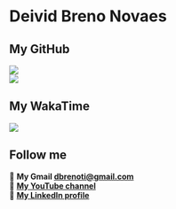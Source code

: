 # Deivid Breno Novaes

## My GitHub
![](https://github-readme-stats.vercel.app/api?username=devdbreno&count_private=true&show_icons=true&theme=dracula)<br/>
![](https://github-readme-stats.vercel.app/api/top-langs/?username=devdbreno&langs_count=6&layout=compact&theme=dracula)<br/>

## My WakaTime
![](https://github-readme-stats.vercel.app/api/wakatime?username=devdbreno&theme=dracula)

## Follow me

📩 **My Gmail dbrenoti@gmail.com**<br/>
🎥 **[My YouTube channel](https://www.youtube.com/channel/UCUMJ-8fUrYBV1kpcJ2cjCeQ)**<br/>
💼 **[My LinkedIn profile](https://www.linkedin.com/in/devdbreno)**<br/>
